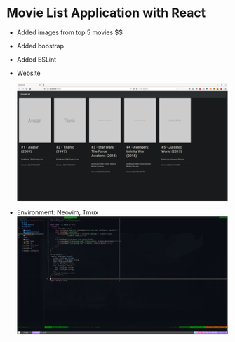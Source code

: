 # Movie List Application with React

- Added images from top 5 movies $$
- Added boostrap
- Added ESLint
- Website

  ![alt progres-1](https://github.com/makyfj/movieList-React/blob/main/progress/movieList-1.png?raw=true)

- Environment: Neovim, Tmux
  ![alt Environment](https://github.com/makyfj/movieList-React/blob/main/progress/MovieList-2.png?raw=true)
